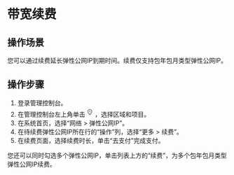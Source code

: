 # 带宽续费<a name="eip_0014"></a>

## 操作场景<a name="section17241151163212"></a>

您可以通过续费延长弹性公网IP到期时间。续费仅支持包年包月类型弹性公网IP。

## 操作步骤<a name="section194319203325"></a>

1.  登录管理控制台。
2.  在管理控制台左上角单击![](figures/icon-region-2.png)，选择区域和项目。
3.  在系统首页，选择“网络 \> 弹性公网IP”。
4.  在待续费弹性公网IP所在行的“操作”列，选择“更多 \> 续费”。
5.  在续费页面，选择续费时长，单击“去支付”完成支付。

您还可以同时勾选多个弹性公网IP，单击列表上方的“续费”，为多个包年包月类型弹性公网IP续费。

